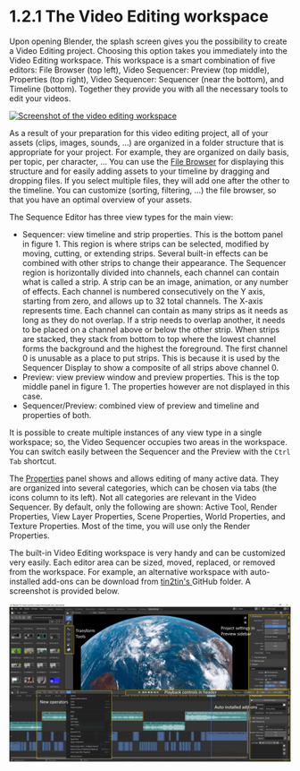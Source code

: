 # 1.2.1 The Video Editing workspace

Upon opening Blender, the splash screen gives you the possibility to create a Video Editing project. Choosing this option takes you immediately into the Video Editing workspace. This workspace is a smart combination of five editors: File Browser \(top left\), Video Sequencer: Preview \(top middle\), Properties \(top right\), Video Sequencer: Sequencer \(near the bottom\), and Timeline \(bottom\). Together they provide you with all the necessary tools to edit your videos.

  
[![Screenshot of the video editing workspace](https://static.miraheze.org/blendocwiki/thumb/2/21/Video-editing_workspace.svg/1920px-Video-editing_workspace.svg.png)](https://blendoc.miraheze.org/wiki/File:Video-editing_workspace.svg)

  
 As a result of your preparation for this video editing project, all of your assets \(clips, images, sounds, ...\) are organized in a folder structure that is appropriate for your project. For example, they are organized on daily basis, per topic, per character, ... You can use the [File Browser](https://docs.blender.org/manual/en/dev/editors/file_browser.html?highlight=file%20browser) for displaying this structure and for easily adding assets to your timeline by dragging and dropping files. If you select multiple files, they will add one after the other to the timeline. You can customize \(sorting, filtering, ...\) the file browser, so that you have an optimal overview of your assets.

The Sequence Editor has three view types for the main view:

* Sequencer: view timeline and strip properties. This is the bottom panel in figure 1. This region is where strips can be selected, modified by moving, cutting, or extending strips. Several built-in effects can be combined with other strips to change their appearance. The Sequencer region is horizontally divided into channels, each channel can contain what is called a strip. A strip can be an image, animation, or any number of effects. Each channel is numbered consecutively on the Y axis, starting from zero, and allows up to 32 total channels. The X-axis represents time. Each channel can contain as many strips as it needs as long as they do not overlap. If a strip needs to overlap another, it needs to be placed on a channel above or below the other strip. When strips are stacked, they stack from bottom to top where the lowest channel forms the background and the highest the foreground. The first channel 0 is unusable as a place to put strips. This is because it is used by the Sequencer Display to show a composite of all strips above channel 0.
* Preview: view preview window and preview properties. This is the top middle panel in figure 1. The properties however are not displayed in this case.
* Sequencer/Preview: combined view of preview and timeline and properties of both.

It is possible to create multiple instances of any view type in a single workspace; so, the Video Sequencer occupies two areas in the workspace. You can switch easily between the Sequencer and the Preview with the `Ctrl Tab` shortcut.

The [Properties](https://docs.blender.org/manual/en/dev/editors/properties_editor.html) panel shows and allows editing of many active data. They are organized into several categories, which can be chosen via tabs \(the icons column to its left\). Not all categories are relevant in the Video Sequencer. By default, only the following are shown: Active Tool, Render Properties, View Layer Properties, Scene Properties, World Properties, and Texture Properties. Most of the time, you will use only the Render Properties.

The built-in Video Editing workspace is very handy and can be customized very easily. Each editor area can be sized, moved, replaced, or removed from the workspace. For example, an alternative workspace with auto-installed add-ons can be download from [tin2tin's ](https://github.com/tin2tin/Sequence_Editing)GitHub folder. A screenshot is provided below.

![](https://raw.githubusercontent.com/tin2tin/Sequence_Editing/main/Sequence_Editing.png)



